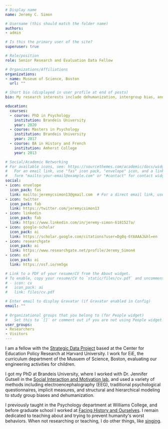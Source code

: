 ```yaml
---
# Display name
name: Jeremy C. Simon

# Username (this should match the folder name)
authors:
- admin

# Is this the primary user of the site?
superuser: true

# Role/position
role: Senior Research and Evaluation Data Fellow

# Organizations/Affiliations
organizations:
- name: Museum of Science, Boston
  url: ""

# Short bio (displayed in user profile at end of posts)
bio: My research interests include dehumanization, intergroup bias, and neural synchrony.

education:
  courses:
  - course: PhD in Psychology
    institution: Brandeis University
    year: 2020
  - course: Masters in Psychology
    institution: Brandeis University
    year: 2017
  - course: BA in History and French
    institution: Amherst College
    year: 2013

# Social/Academic Networking
# For available icons, see: https://sourcethemes.com/academic/docs/widgets/#icons
#   For an email link, use "fas" icon pack, "envelope" icon, and a link in the
#   form "mailto:your-email@example.com" or "#contact" for contact widget.
social:
- icon: envelope
  icon_pack: fas
  link: mailto:jeremycsimon13@gmail.com  # For a direct email link, use "mailto:test@example.org".
- icon: twitter
  icon_pack: fab
  link: https://twitter.com/jeremycsimon13
- icon: linkedin
  icon_pack: fab
  link: https://www.linkedin.com/in/jeremy-simon-6181527a/
- icon: google-scholar
  icon_pack: ai
  link: https://scholar.google.com/citations?user=Dg0q-6YAAAAJ&hl=en
- icon: researchgate
  icon_pack: ai
  link: https://www.researchgate.net/profile/Jeremy_Simon4
- icon: osf
  icon_pack: ai
  link: https://osf.io/nm5gx

# Link to a PDF of your resume/CV from the About widget.
# To enable, copy your resume/CV to `static/files/cv.pdf` and uncomment the lines below.  
# - icon: cv
#   icon_pack: ai
#   link: files/cv.pdf

# Enter email to display Gravatar (if Gravatar enabled in Config)
email: ""
  
# Organizational groups that you belong to (for People widget)
#   Set this to `[]` or comment out if you are not using People widget.  
user_groups:
- Researchers
- Visitors
---
```


I am a fellow with the [Strategic Data Project](https://sdp.cepr.harvard.edu/home) based at the Center for Education Policy Research at Harvard University. I work for EiE, the curriculum department of the Musuem of Science, Boston, evaluating our engineering activities for children.
  
I got my PhD at Brandeis University, where I worked with Dr. Jennifer Gutsell in the [Social Interaction and Motivation lab](https://www.brandeis.edu/psychology/gutsell/), and used a variety of methods including electroencephalography (EEG), traditional psychological questionnaires, implicit measures, and structural and hierarchical modeling to study group biases and dehumanization.
  
I previously taught in the Psychology department at Williams College, and before graduate school I worked at [Facing History and Ourselves](https://www.facinghistory.org). I remain dedicated to teaching about and trying to prevent humanity's worst behaviors. When not researching or teaching, I do other things, like [singing](https://www.youtube.com/user/HarvardVoiceLab).
